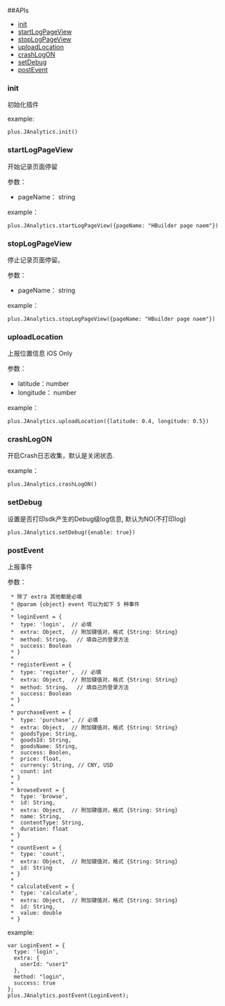 ##APIs
- [init](#init)
- [startLogPageView](#startlogpageview)
- [stopLogPageView](#stoplogpageview)
- [uploadLocation](#uploadlocation)
- [crashLogON](#crashlogon)
- [setDebug](#setdebug)
- [postEvent](#postevent)


### init

初始化插件

example:

```
plus.JAnalytics.init()
```



### startLogPageView

开始记录页面停留

参数：

- pageName： string

example：

```
plus.JAnalytics.startLogPageView({pageName: "HBuilder page naem"})
```



### stopLogPageView

停止记录页面停留。

参数：

- pageName： string

example：

```
plus.JAnalytics.stopLogPageView({pageName: "HBuilder page naem"})
```



### uploadLocation

上报位置信息 iOS Only

参数：

- latitude：number
- longitude： number

example：

```
plus.JAnalytics.uploadLocation({latitude: 0.4, longitude: 0.5})
```



### crashLogON

开启Crash日志收集，默认是关闭状态.

example：

```
plus.JAnalytics.crashLogON()
```



### setDebug

设置是否打印sdk产生的Debug级log信息, 默认为NO(不打印log)

```
plus.JAnalytics.setDebug({enable: true})
```



### postEvent

上报事件

参数：

     * 除了 extra 其他都是必填
     * @param {object} event 可以为如下 5 种事件
     * 
     * loginEvent = {
     *  type: 'login',  // 必填
     *  extra: Object,  // 附加键值对，格式 {String: String}
     *  method: String，  // 填自己的登录方法
     *  success: Boolean
     * }
     * 
     * registerEvent = {
     *  type: 'register',  // 必填
     *  extra: Object,  // 附加键值对，格式 {String: String}
     *  method: String，  // 填自己的登录方法
     *  success: Boolean
     * }
     *
     * purchaseEvent = {
     *  type: 'purchase', // 必填
     *  extra: Object,  // 附加键值对，格式 {String: String}
     *  goodsType: String,
     *  goodsId: String,
     *  goodsName: String,
     *  success: Boolen,
     *  price: float,
     *  currency: String, // CNY, USD
     *  count: int
     * }
     * 
     * browseEvent = {
     *  type: 'browse',
     *  id: String,
     *  extra: Object,  // 附加键值对，格式 {String: String}
     *  name: String,
     *  contentType: String,
     *  duration: float
     * }
     * 
     * countEvent = {
     *  type: 'count',
     *  extra: Object,  // 附加键值对，格式 {String: String}
     *  id: String
     * }
     * 
     * calculateEvent = {
     *  type: 'calculate',
     *  extra: Object,  // 附加键值对，格式 {String: String}
     *  id: String,
     *  value: double
     * }

example:

```
var LoginEvent = {
  type: 'login',
  extra: {
    userId: "user1"
  },
  method: "login",
  success: true
};
plus.JAnalytics.postEvent(LoginEvent);
```

